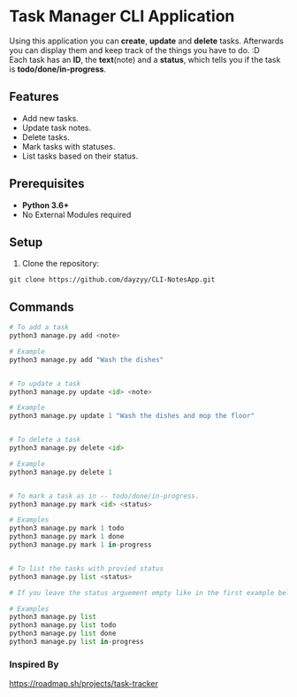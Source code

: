 # Task Manager CLI Application

Using this application you can **create**, **update** and **delete** tasks. Afterwards you can display them and keep track of the things you have to do. :D  
Each task has an **ID**, the **text**(note) and a **status**, which tells you if the task is **todo/done/in-progress**.

## Features
- Add new tasks.
- Update task notes.
- Delete tasks.
- Mark tasks with statuses.
- List tasks based on their status.

## Prerequisites
- **Python 3.6+**
- No External Modules required

## Setup
1. Clone the repository:
```
git clone https://github.com/dayzyy/CLI-NotesApp.git
```

## Commands

```python
# To add a task
python3 manage.py add <note>

# Example
python3 manage.py add "Wash the dishes"


# To update a task
python3 manage.py update <id> <note>

# Example
python3 manage.py update 1 "Wash the dishes and mop the floor"


# To delete a task
python3 manage.py delete <id>

# Example
python3 manage.py delete 1


# To mark a task as in -- todo/done/in-progress.
python3 manage.py mark <id> <status>

# Examples
python3 manage.py mark 1 todo
python3 manage.py mark 1 done
python3 manage.py mark 1 in-progress


# To list the tasks with provied status
python3 manage.py list <status>

# If you leave the status arguement empty like in the first example below, it will list all the tasks no matter their status

# Examples
python3 manage.py list
python3 manage.py list todo
python3 manage.py list done
python3 manage.py list in-progress
```

### Inspired By
https://roadmap.sh/projects/task-tracker
